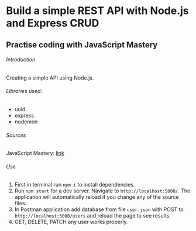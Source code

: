 # Build a simple REST API with Node.js and Express CRUD
## Practise coding with JavaScript Mastery

###### Introduction
Creating a simple API using Node.js.

###### Libraries used:
* uuid
* express
* nodemon

###### Sources
JavaScript Mastery: [link](https://www.youtube.com/watch?v=l8WPWK9mS5M&ab_channel=JavaScriptMastery)

###### Use
1. First in terminal run `npm i` to install dependencies.
2. Run `npm start` for a dev server. Navigate to `http://localhost:5000/`. The application will automatically reload if you change any of the source files.
3. In Postman application add database from file `user.json` with POST to `http://localhost:5000/users` and reload the page to see results.
4. GET, DELETE, PATCH any user works properly.


